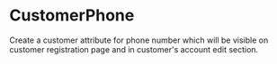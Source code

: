 # CustomerPhone
Create a customer attribute for phone number which will be visible on customer registration page and in customer's account edit section.
